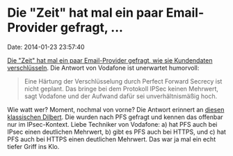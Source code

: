 Die \"Zeit\" hat mal ein paar Email-Provider gefragt, \...
==========================================================

Date: 2014-01-23 23:57:40

[Die \"Zeit\" hat mal ein paar Email-Provider gefragt, wie sie
Kundendaten
verschlüsseln](http://www.zeit.de/digital/datenschutz/2014-01/e-mail-anbieter-verschluesselung).
Die Antwort von Vodafone ist unerwartet humorvoll:

> Eine Härtung der Verschlüsselung durch Perfect Forward Secrecy ist
> nicht geplant. Das bringe bei dem Protokoll IPSec keinen Mehrwert,
> sagt Vodafone und der Aufwand dafür sei unverhältnismäßig hoch.

Wie watt wer? Moment, nochmal von vorne? Die Antwort erinnert an [diesen
klassischen Dilbert](http://dilbert.com/strips/comic/1995-11-17/). Die
wurden nach PFS gefragt und kennen das offenbar nur im IPsec-Kontext.
Liebe Techniker von Vodafone: a) hat PFS auch bei IPsec einen deutlichen
Mehrwert, b) gibt es PFS auch bei HTTPS, und c) hat PFS auch bei HTTPS
einen deutlichen Mehrwert. Das war ja mal ein echt tiefer Griff ins Klo.
